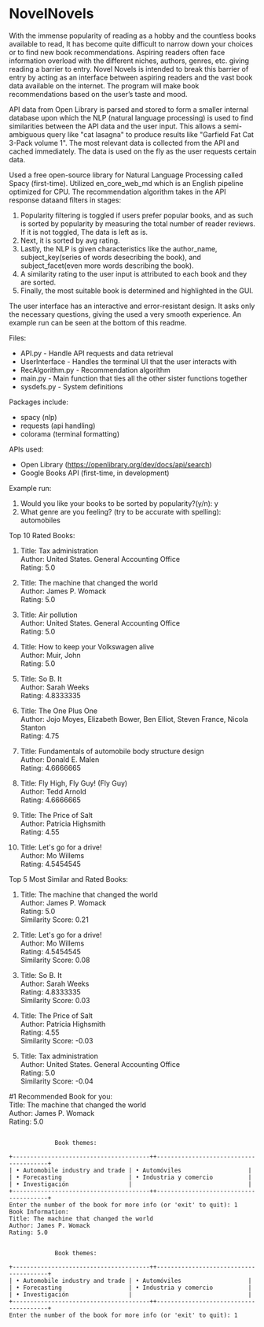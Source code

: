 # NovelNovels

With the immense popularity of reading as a hobby and the countless books available to read, It has become quite difficult to narrow down your choices or to find new book recommendations. Aspiring readers often face information overload with the different niches, authors, genres, etc. giving reading a barrier to entry. Novel Novels is intended to break this barrier of entry by acting as an interface between aspiring readers and the vast book data available on the internet. The program will make book recommendations based on the user’s taste and mood.

API data from Open Library is parsed and stored to form a smaller internal database upon which the NLP (natural language processing) is used to find similarities between the API data and the user input. This allows a semi-ambiguous query like "cat lasagna" to produce
results like "Garfield Fat Cat 3-Pack volume 1". The most relevant data is collected from the API and cached immediately. The data is used on the fly as the user requests certain data.

Used a free open-source library for Natural Language Processing called Spacy (first-time). 
Utilized en_core_web_md which is an English pipeline optimized for CPU.
The recommendation algorithm takes in the API response dataand filters in stages:
1) Popularity filtering is toggled if users prefer popular books, and as such is 
       sorted by popularity by measuring the total number of reader reviews. If it is not toggled,
       The data is left as is.
2) Next, it is sorted by avg rating.
3) Lastly, the NLP is given characteristics like the author_name, subject_key(series of words desecribing the book), and subject_facet(even more words describing the book).
4) A similarity rating to the user input is attributed to each book and they are sorted.
5) Finally, the most suitable book is determined and highlighted in the GUI.

The user interface has an interactive and error-resistant design. It asks only the necessary questions, giving the used a very smooth experience. An example run can be seen at the bottom of this readme.

Files:
* API.py - Handle API requests and data retrieval
* UserInterface - Handles the terminal UI that the user interacts with
* RecAlgorithm.py - Recommendation algorithm
* main.py - Main function that ties all the other sister functions together
* sysdefs.py - System definitions

Packages include:
* spacy (nlp)
* requests (api handling)
* colorama (terminal formatting)

APIs used:
* Open Library (https://openlibrary.org/dev/docs/api/search)
* Google Books API (first-time, in development)


Example run:

1) Would you like your books to be sorted by popularity?(y/n): y
2) What genre are you feeling? (try to be accurate with spelling): automobiles

Top 10 Rated Books:
1. Title: Tax administration\
   Author: United States. General Accounting Office\
   Rating: 5.0

2. Title: The machine that changed the world\
   Author: James P. Womack\
   Rating: 5.0

3. Title: Air pollution\
   Author: United States. General Accounting Office\
   Rating: 5.0

4. Title: How to keep your Volkswagen alive\
   Author: Muir, John\
   Rating: 5.0

5. Title: So B. It\
   Author: Sarah Weeks\
   Rating: 4.8333335

6. Title: The One Plus One\
   Author: Jojo Moyes, Elizabeth Bower, Ben Elliot, Steven  France, Nicola  Stanton\
   Rating: 4.75


7. Title: Fundamentals of automobile body structure design\
   Author: Donald E. Malen\
   Rating: 4.6666665

8. Title: Fly High, Fly Guy! (Fly Guy)\
   Author: Tedd Arnold\
   Rating: 4.6666665

9. Title: The Price of Salt\
   Author: Patricia Highsmith\
   Rating: 4.55

10. Title: Let's go for a drive!\
   Author: Mo Willems\
   Rating: 4.5454545

Top 5 Most Similar and Rated Books:
1. Title: The machine that changed the world\
   Author: James P. Womack\
   Rating: 5.0\
   Similarity Score: 0.21

2. Title: Let's go for a drive!\
   Author: Mo Willems\
   Rating: 4.5454545\
   Similarity Score: 0.08

3. Title: So B. It\
   Author: Sarah Weeks\
   Rating: 4.8333335\
   Similarity Score: 0.03

4. Title: The Price of Salt\
   Author: Patricia Highsmith\
   Rating: 4.55\
   Similarity Score: -0.03

5. Title: Tax administration\
   Author: United States. General Accounting Office\
   Rating: 5.0\
   Similarity Score: -0.04


#1 Recommended Book for you:\
Title: The machine that changed the world\
Author: James P. Womack\
Rating: 5.0

```text

             Book themes:              

+---------------------------------------++---------------------------------------+
| • Automobile industry and trade | • Automóviles                   |
| • Forecasting                   | • Industria y comercio          |
| • Investigación                 |                                 |
+---------------------------------------++---------------------------------------+
Enter the number of the book for more info (or 'exit' to quit): 1
Book Information:
Title: The machine that changed the world
Author: James P. Womack
Rating: 5.0


             Book themes:              

+---------------------------------------++---------------------------------------+
| • Automobile industry and trade | • Automóviles                   |
| • Forecasting                   | • Industria y comercio          |
| • Investigación                 |                                 |
+---------------------------------------++---------------------------------------+
Enter the number of the book for more info (or 'exit' to quit): 1
```